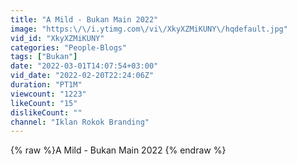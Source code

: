 ```yaml
---
title: "A Mild - Bukan Main 2022"
image: "https:\/\/i.ytimg.com\/vi\/XkyXZMiKUNY\/hqdefault.jpg"
vid_id: "XkyXZMiKUNY"
categories: "People-Blogs"
tags: ["Bukan"]
date: "2022-03-01T14:07:54+03:00"
vid_date: "2022-02-20T22:24:06Z"
duration: "PT1M"
viewcount: "1223"
likeCount: "15"
dislikeCount: ""
channel: "Iklan Rokok Branding"
---
```

{% raw %}A Mild - Bukan Main 2022 {% endraw %}
